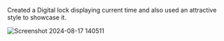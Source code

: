 Created a Digital lock displaying current time and also used an attractive style to showcase it.

![Screenshot 2024-08-17 140511](https://github.com/user-attachments/assets/2b631622-283d-4b81-90f9-c935705cd2e8)
